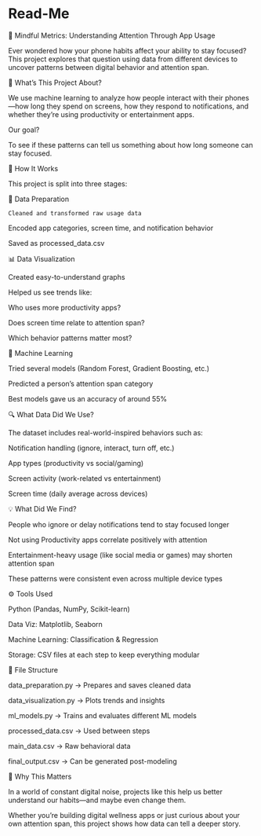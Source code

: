 # Read-Me

🌱 Mindful Metrics: Understanding Attention Through App Usage

  Ever wondered how your phone habits affect your ability to stay focused?
  This project explores that question using data from different devices to uncover patterns between digital behavior and attention span.



📌 What’s This Project About?

  We use machine learning to analyze how people interact with their phones—how long they spend on screens, how they respond to notifications, and whether they’re
  using productivity or entertainment apps.



Our goal?

  To see if these patterns can tell us something about how long someone can stay focused.



🔄 How It Works

  This project is split into three stages:


  🔧 Data Preparation

    Cleaned and transformed raw usage data

Encoded app categories, screen time, and notification behavior

Saved as processed_data.csv


📊 Data Visualization

Created easy-to-understand graphs

Helped us see trends like:

Who uses more productivity apps?

Does screen time relate to attention span?

Which behavior patterns matter most?


🤖 Machine Learning

Tried several models (Random Forest, Gradient Boosting, etc.)

Predicted a person’s attention span category

Best models gave us an accuracy of around 55%



🔍 What Data Did We Use?

The dataset includes real-world-inspired behaviors such as:

Notification handling (ignore, interact, turn off, etc.)

App types (productivity vs social/gaming)

Screen activity (work-related vs entertainment)

Screen time (daily average across devices)



💡 What Did We Find?

People who ignore or delay notifications tend to stay focused longer

Not using Productivity apps correlate positively with attention

Entertainment-heavy usage (like social media or games) may shorten attention span

These patterns were consistent even across multiple device types



⚙️ Tools Used

Python (Pandas, NumPy, Scikit-learn)

Data Viz: Matplotlib, Seaborn

Machine Learning: Classification & Regression

Storage: CSV files at each step to keep everything modular



📁 File Structure

data_preparation.py → Prepares and saves cleaned data

data_visualization.py → Plots trends and insights

ml_models.py → Trains and evaluates different ML models

processed_data.csv → Used between steps

main_data.csv → Raw behavioral data

final_output.csv → Can be generated post-modeling



🚀 Why This Matters

In a world of constant digital noise, projects like this help us better understand our habits—and maybe even change them.

Whether you’re building digital wellness apps or just curious about your own attention span, this project shows how data can tell a deeper story.
